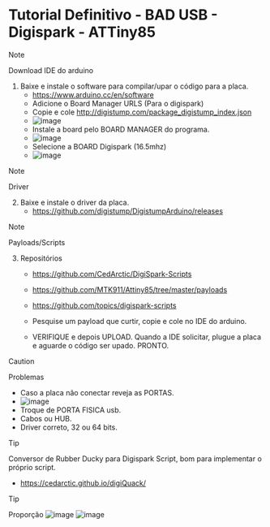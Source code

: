 # Tutorial Definitivo - BAD USB - Digispark - ATTiny85
> [!NOTE]
>	Download IDE do arduino
1.	Baixe e instale o software para compilar/upar o código para a placa.
   	-	https://www.arduino.cc/en/software
    -	Adicione o Board Manager URLS (Para o digispark)
    -	Copie e cole http://digistump.com/package_digistump_index.json
    -	![image](https://github.com/davi-mendes/bad_usb_help/assets/16890095/3e87a6d7-a354-4585-82c1-620e83faff2f)
    -	Instale a board pelo BOARD MANAGER do programa.
    -	![image](https://github.com/davi-mendes/bad_usb_help/assets/16890095/e67ff489-0fa0-409f-955d-d7cd336d6ea9)
    -	Selecione a BOARD Digispark (16.5mhz)
    -	![image](https://github.com/davi-mendes/bad_usb_help/assets/16890095/353f297f-f4e1-4406-b29e-3ab0f69b5885)

> [!NOTE]
>	Driver
2.	Baixe e instale o driver da placa.
	- https://github.com/digistump/DigistumpArduino/releases


> [!NOTE]
> Payloads/Scripts
3.	Repositórios	
	- https://github.com/CedArctic/DigiSpark-Scripts
	- https://github.com/MTK911/Attiny85/tree/master/payloads
	- https://github.com/topics/digispark-scripts

 	- Pesquise um payload que curtir, copie e cole no IDE do arduino.
	- VERIFIQUE e depois UPLOAD. Quando a IDE solicitar, plugue a placa e aguarde o código ser upado. PRONTO.



 > [!CAUTION]
> Problemas

- Caso a placa não conectar reveja as PORTAS.
- ![image](https://github.com/davi-mendes/bad_usb_help/assets/16890095/234e30db-71a3-4505-afcd-a3c5379b2b8b)
- Troque de PORTA FISICA usb.
- Cabos ou HUB.
- Driver correto, 32 ou 64 bits.

  
> [!TIP]
> Conversor de Rubber Ducky para Digispark Script, bom para implementar o próprio script.
- https://cedarctic.github.io/digiQuack/
	
> [!TIP]
> Proporção
![image](https://github.com/davi-mendes/bad_usb_help/assets/16890095/8aa0bcd8-27e0-48b2-b50a-4e67b712f44a)
![image](https://github.com/davi-mendes/bad_usb_help/assets/16890095/5fc01166-36cc-4c81-9d0a-64cd803e7d75)


